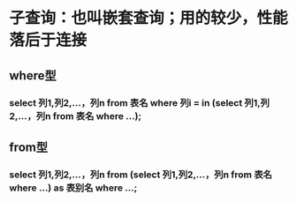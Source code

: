 
# 子查询：也叫嵌套查询；用的较少，性能落后于连接
## where型
### select 列1,列2,...，列n from 表名 where 列i = in (select 列1,列2,...，列n from 表名 where ...);

## from型
### select 列1,列2,...，列n from (select 列1,列2,...，列n from 表名 where ...) as 表别名 where ...;